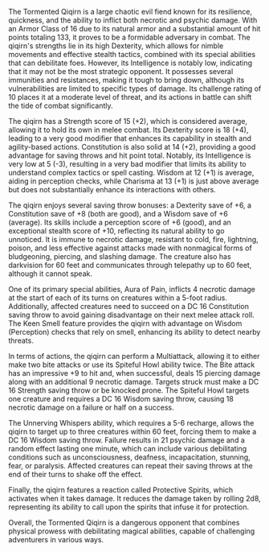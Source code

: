 The Tormented Qiqirn is a large chaotic evil fiend known for its resilience, quickness, and the ability to inflict both necrotic and psychic damage. With an Armor Class of 16 due to its natural armor and a substantial amount of hit points totaling 133, it proves to be a formidable adversary in combat. The qiqirn's strengths lie in its high Dexterity, which allows for nimble movements and effective stealth tactics, combined with its special abilities that can debilitate foes. However, its Intelligence is notably low, indicating that it may not be the most strategic opponent. It possesses several immunities and resistances, making it tough to bring down, although its vulnerabilities are limited to specific types of damage. Its challenge rating of 10 places it at a moderate level of threat, and its actions in battle can shift the tide of combat significantly.

The qiqirn has a Strength score of 15 (+2), which is considered average, allowing it to hold its own in melee combat. Its Dexterity score is 18 (+4), leading to a very good modifier that enhances its capability in stealth and agility-based actions. Constitution is also solid at 14 (+2), providing a good advantage for saving throws and hit point total. Notably, its Intelligence is very low at 5 (-3), resulting in a very bad modifier that limits its ability to understand complex tactics or spell casting. Wisdom at 12 (+1) is average, aiding in perception checks, while Charisma at 13 (+1) is just above average but does not substantially enhance its interactions with others.

The qiqirn enjoys several saving throw bonuses: a Dexterity save of +6, a Constitution save of +8 (both are good), and a Wisdom save of +6 (average). Its skills include a perception score of +6 (good), and an exceptional stealth score of +10, reflecting its natural ability to go unnoticed. It is immune to necrotic damage, resistant to cold, fire, lightning, poison, and less effective against attacks made with nonmagical forms of bludgeoning, piercing, and slashing damage. The creature also has darkvision for 60 feet and communicates through telepathy up to 60 feet, although it cannot speak.

One of its primary special abilities, Aura of Pain, inflicts 4 necrotic damage at the start of each of its turns on creatures within a 5-foot radius. Additionally, affected creatures need to succeed on a DC 16 Constitution saving throw to avoid gaining disadvantage on their next melee attack roll. The Keen Smell feature provides the qiqirn with advantage on Wisdom (Perception) checks that rely on smell, enhancing its ability to detect nearby threats.

In terms of actions, the qiqirn can perform a Multiattack, allowing it to either make two bite attacks or use its Spiteful Howl ability twice. The Bite attack has an impressive +9 to hit and, when successful, deals 15 piercing damage along with an additional 9 necrotic damage. Targets struck must make a DC 16 Strength saving throw or be knocked prone. The Spiteful Howl targets one creature and requires a DC 16 Wisdom saving throw, causing 18 necrotic damage on a failure or half on a success.

The Unnerving Whispers ability, which requires a 5-6 recharge, allows the qiqirn to target up to three creatures within 60 feet, forcing them to make a DC 16 Wisdom saving throw. Failure results in 21 psychic damage and a random effect lasting one minute, which can include various debilitating conditions such as unconsciousness, deafness, incapacitation, stunning, fear, or paralysis. Affected creatures can repeat their saving throws at the end of their turns to shake off the effect.

Finally, the qiqirn features a reaction called Protective Spirits, which activates when it takes damage. It reduces the damage taken by rolling 2d8, representing its ability to call upon the spirits that infuse it for protection.

Overall, the Tormented Qiqirn is a dangerous opponent that combines physical prowess with debilitating magical abilities, capable of challenging adventurers in various ways.